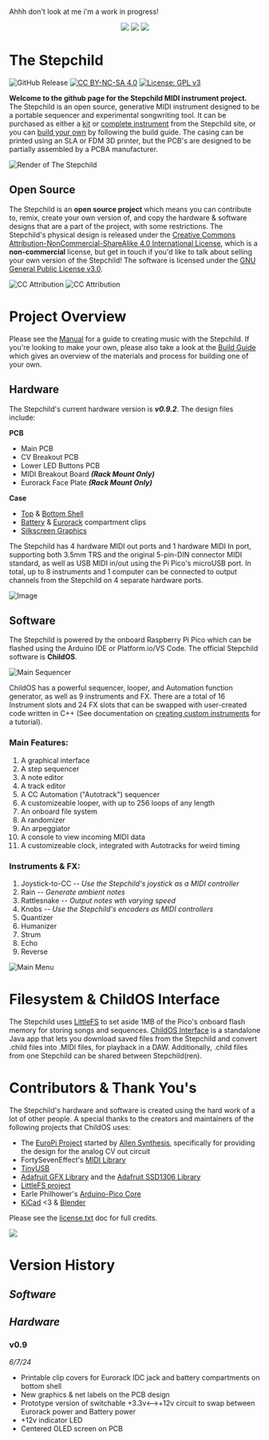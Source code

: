 <!-- ![Gif of the Stepchild Rotating](readme/stepchild.gif) -->
Ahhh don't look at me i'm a work in progress!

<p align="center">
</p>

<p align="center">
<img src = "readme/cursive_light.png#gh-light-mode-only">
<img src = "readme/cursive_dark.png#gh-dark-mode-only">
<!-- <img src="manual/images/stepchild.gif"> -->
<img src = "readme/rotate_optimized.gif">
</p>

<!-- intro -->
# The Stepchild
[cc-by-nc-sa-shield]: https://img.shields.io/badge/License-CC%20BY--NC--SA%204.0-lightgrey.svg
[cc-by-nc-sa]: http://creativecommons.org/licenses/by-nc-sa/4.0/
![GitHub Release](https://img.shields.io/github/v/release/alexlafetra/stepchild) [![CC BY-NC-SA 4.0][cc-by-nc-sa-shield]][cc-by-nc-sa] [![License: GPL v3](https://img.shields.io/badge/License-GPLv3-blue.svg)](https://www.gnu.org/licenses/gpl-3.0)

  
**Welcome to the github page for the Stepchild MIDI instrument project.** The Stepchild is an open source, generative MIDI instrument designed to be a portable sequencer and experimental songwriting tool. It can be purchased as either a [kit]() or [complete instrument]() from the Stepchild site, or you can [build your own]() by following the build guide. The casing can be printed using an SLA or FDM 3D printer, but the PCB's are designed to be partially assembled by a PCBA manufacturer.

![Render of The Stepchild](readme/opaque.png)

## Open Source
The Stepchild is an **open source project** which means you can contribute to, remix, create your own version of, and copy the hardware & software designs that are a part of the project, with some restrictions. The Stepchild's physical design is released under the [Creative Commons Attribution-NonCommercial-ShareAlike 4.0 International License][cc-by-nc-sa], which is a **non-commercial** license, but get in touch if you'd like to talk about selling your own version of the Stepchild! The software is licensed under the [GNU General Public License v3.0](https://www.gnu.org/licenses/gpl-3.0.html).
<!-- 
[cc-by-nc-sa-image]: https://licensebuttons.net/l/by-nc-sa/4.0/88x31.png
[![CC BY-NC-SA 4.0][cc-by-nc-sa-image]][cc-by-nc-sa] -->
![CC Attribution](readme/attribution_graphic_black.svg#gh-light-mode-only)
![CC Attribution](readme/attribution_graphic_white.svg#gh-dark-mode-only)


# Project Overview
Please see the [Manual](manual/manual.md) for a guide to creating music with the Stepchild. If you're looking to make your own, please also take a look at the [Build Guide]() which gives an overview of the materials and process for building one of your own.

## Hardware
The Stepchild's current hardware version is ***v0.9.2***. The design files include:

**PCB**
- Main PCB
- CV Breakout PCB
- Lower LED Buttons PCB
- MIDI Breakout Board ***(Rack Mount Only)***
- Eurorack Face Plate ***(Rack Mount Only)***

**Case**
- [Top](build/case/Top.stl) & [Bottom Shell](build/case/Bottom.stl)
- [Battery](build/case/BatteryClip.stl) & [Eurorack](build/case/EurorackClip.stl) compartment clips
- [Silkscreen Graphics](build/silkscreen/graphics.svg)

The Stepchild has 4 hardware MIDI out ports and 1 hardware MIDI In port, supporting both 3.5mm TRS and the original 5-pin-DIN connector MIDI standard, as well as USB MIDI in/out using the Pi Pico's microUSB port. In total, up to 8 instruments and 1 computer can be connected to output channels from the Stepchild on 4 separate hardware ports.

![Image](readme/stepchild_disassembled.jpg)

<!-- ![Image of the stepchild](readme/stepchild_assembly.jpg) -->

## Software

The Stepchild is powered by the onboard Raspberry Pi Pico which can be flashed using the Arduino IDE or Platform.io/VS Code. The official Stepchild software is **ChildOS**.

![Main Sequencer](readme/makingnotes.gif)

ChildOS has a powerful sequencer, looper, and Automation function generator, as well as 9 instruments and FX. There are a total of 16 Instrument slots and 24 FX slots that can be swapped with user-created code written in C++ (See documentation on [creating custom instruments]() for a tutorial).

### Main Features:
1. A graphical interface
2. A step sequencer
3. A note editor
4. A track editor
5. A CC Automation ("Autotrack") sequencer
6. A customizeable looper, with up to 256 loops of any length
7. An onboard file system
8. A randomizer
9. An arpeggiator
10. A console to view incoming MIDI data
11. A customizeable clock, integrated with Autotracks for weird timing

### Instruments & FX:
1. Joystick-to-CC -- <i>Use the Stepchild's joystick as a MIDI controller</i>
2. Rain           -- <i>Generate ambient notes</i>
3. Rattlesnake    -- <i>Output notes wth varying speed</i>
4. Knobs          -- <i>Use the Stepchild's encoders as MIDI controllers</i>
5. Quantizer
6. Humanizer
7. Strum
8. Echo
9. Reverse

![Main Menu](readme/mainMenu.gif)


# Filesystem & ChildOS Interface

The Stepchild uses [LittleFS](https://github.com/littlefs-project/littlefs) to set aside 1MB of the Pico's onboard flash memory for storing songs and sequences. [ChildOS Interface](https://github.com/alexlafetra/childOSInterface) is a standalone Java app that lets you download saved files from the Stepchild and convert .child files into .MIDI files, for playback in a DAW. Additionally, .child files from one Stepchild can be shared between Stepchild(ren).

# Contributors & Thank You's
<!-- libraries childOS relies on -->
The Stepchild's hardware and software is created using the hard work of a lot of other people. A special thanks to the creators and maintainers of the following projects that ChildOS uses:

 * The [EuroPi Project](https://github.com/Allen-Synthesis/EuroPi) started by [Allen Synthesis](https://www.allensynthesis.co.uk/index.html), specifically for providing the design for the analog CV out circuit
 * FortySevenEffect's [MIDI Library](https://github.com/FortySevenEffects/arduino_midi_library)
 * [TinyUSB](https://github.com/hathach/tinyusb)
 * [Adafruit GFX Library](https://github.com/adafruit/Adafruit-GFX-Library) and the [Adafruit SSD1306 Library](https://github.com/adafruit/Adafruit_SSD1306)
 * [LittleFS project](https://github.com/littlefs-project/littlefs)
 * Earle Philhower's [Arduino-Pico Core](https://github.com/earlephilhower/arduino-pico)
 * [KiCad](https://www.kicad.org/) <3 & [Blender](https://www.blender.org)

 Please see the [license.txt]() doc for full credits.

 ![](readme/prototype.jpeg)

# Version History

## *Software*

## *Hardware*

### **v0.9**
*6/7/24*
- Printable clip covers for Eurorack IDC jack and battery compartments on bottom shell
- New graphics & net labels on the PCB design
- Prototype version of switchable +3.3v<-->+12v circuit to swap between Eurorack power and Battery power
- +12v indicator LED
- Centered OLED screen on PCB
